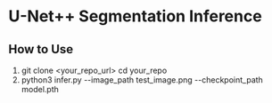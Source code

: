 # U-Net++ Segmentation Inference

## How to Use
1. git clone <your_repo_url>
   cd your_repo
2. python3 infer.py --image_path test_image.png --checkpoint_path model.pth
